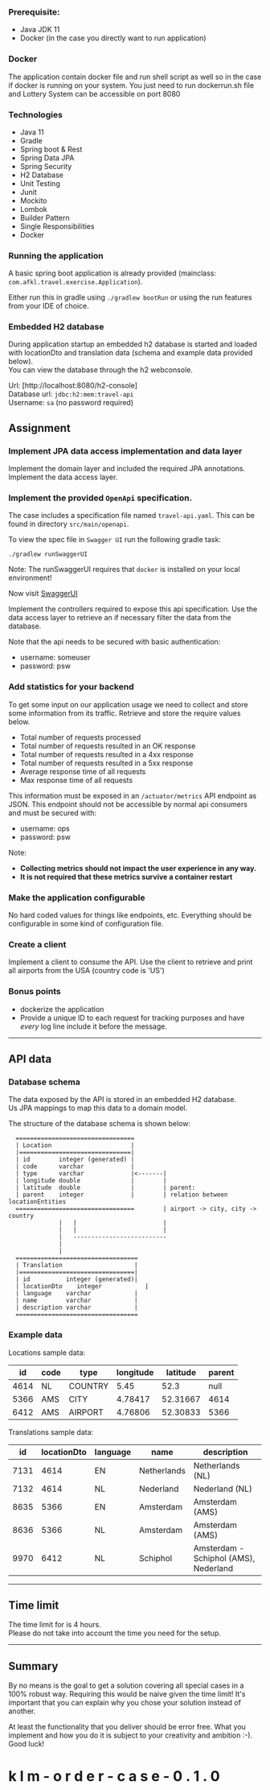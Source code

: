 ### Prerequisite:
- Java JDK 11
- Docker (in the case you directly want to run application)

### Docker
The application contain docker file and run shell script as well so in the case if docker is running on your system. You just need to run dockerrun.sh file and Lottery System can be accessible on port 8080

### Technologies
- Java 11
- Gradle
- Spring boot & Rest
- Spring Data JPA
- Spring Security
- H2 Database 
- Unit Testing
- Junit
- Mockito
- Lombok
- Builder Pattern
- Single Responsibilities
- Docker

### Running the application

A basic spring boot application is already provided (mainclass: `com.afkl.travel.exercise.Application`).

Either run this in gradle using `./gradlew bootRun` or using the run features from your IDE of choice.

### Embedded H2 database

During application startup an embedded h2 database is started and loaded with locationDto and translation data (schema and example data provided below).   
You can view the database through the h2 webconsole.   

Url: [http://localhost:8080/h2-console]   
Database url: `jdbc:h2:mem:travel-api`   
Username: `sa` (no password required)   

Assignment
----------

### Implement JPA data access implementation and data layer

Implement the domain layer and included the required JPA annotations.
Implement the data access layer.

### Implement the provided `OpenApi` specification.

The case includes a specification file named `travel-api.yaml`.
This can be found in directory `src/main/openapi`.

To view the spec file in `Swagger UI` run the following gradle task:

```
./gradlew runSwaggerUI
```

Note:
The runSwaggerUI requires that `docker` is installed on your local environment!

Now visit [SwaggerUI](http://localhost:8050)

Implement the controllers required to expose this api specification.
Use the data access layer to retrieve an if necessary filter the data from the database.

Note that the api needs to be secured with basic authentication:
- username: someuser
- password: psw

### Add statistics for your backend

To get some input on our application usage we need to collect and store
some information from its traffic. Retrieve and store the require values
below.

-   Total number of requests processed
-   Total number of requests resulted in an OK response
-   Total number of requests resulted in a 4xx response
-   Total number of requests resulted in a 5xx response
-   Average response time of all requests
-   Max response time of all requests

This information must be exposed in an `/actuator/metrics` API endpoint as JSON.
This endpoint should not be accessible by normal api consumers and must be secured with:
- username: ops
- password: psw

Note:
- **Collecting metrics should not impact the user experience in any way.**
- **It is not required that these metrics survive a container restart**

### Make the application configurable

No hard coded values for things like endpoints, etc. Everything should
be configurable in some kind of configuration file.

### Create a client

Implement a client to consume the API.
Use the client to retrieve and print all airports from the USA (country code is 'US')

### Bonus points

- dockerize the application
- Provide a unique ID to each request for tracking purposes and have *every* log line include it before the message.

---

API data
--------

### Database schema

The data exposed by the API is stored in an embedded H2 database.   
Us JPA mappings to map this data to a domain model.   

The structure of the database schema is shown below:

      =================================
      | Location                      |
      |===============================|
      | id        integer (generated) |
      | code      varchar             |
      | type      varchar             |<-------|
      | longitude double              |        |
      | latitude  double              |        | parent:                           
      | parent    integer             |        | relation between locationEntities 
      =================================        | airport -> city, city -> country   
                  |   |                        |
                  |   |                        |
                  |   --------------------------
                  |
                  |
      ==================================
      | Translation                    |
      |================================|
      | id          integer (generated)|
      | locationDto    integer            |
      | language    varchar            |
      | name        varchar            |
      | description varchar            |
      ==================================
      
### Example data

Locations sample data:

| id | code | type | longitude | latitude | parent |
|----|------|------|-----------|----------|--------|
| 4614|NL|COUNTRY|5.45|52.3|null|
| 5366|AMS|CITY|4.78417|52.31667|4614|
| 6412|AMS|AIRPORT|4.76806|52.30833|5366|

Translations sample data:

| id   | locationDto | language | name        | description                           |
|------|----------|----------|-------------|---------------------------------------|
| 7131 | 4614     | EN       | Netherlands | Netherlands (NL)                      |
| 7132 | 4614     | NL       | Nederland   | Nederland (NL)                        |
| 8635 | 5366     | EN       | Amsterdam   | Amsterdam (AMS)                       |
| 8636 | 5366     | NL       | Amsterdam   | Amsterdam (AMS)                       |
| 9970 | 6412     | NL       | Schiphol    | Amsterdam - Schiphol (AMS), Nederland |

---

Time limit
----------

The time limit for is 4 hours.\
Please do not take into account the time you need for the setup.

---

Summary
-------

By no means is the goal to get a solution covering all special cases in
a 100% robust way. Requiring this would be naive given the time limit!
It's important that you can explain why you chose your solution instead
of another.

At least the functionality that you deliver should be error free. What
you implement and how you do it is subject to your creativity and
ambition :-). Good luck!
#   k l m - o r d e r - c a s e - 0 . 1 . 0 
